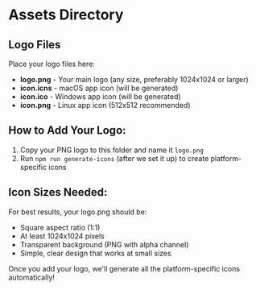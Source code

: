# Assets Directory

## Logo Files

Place your logo files here:

- **logo.png** - Your main logo (any size, preferably 1024x1024 or larger)
- **icon.icns** - macOS app icon (will be generated)
- **icon.ico** - Windows app icon (will be generated)
- **icon.png** - Linux app icon (512x512 recommended)

## How to Add Your Logo:

1. Copy your PNG logo to this folder and name it `logo.png`
2. Run `npm run generate-icons` (after we set it up) to create platform-specific icons

## Icon Sizes Needed:

For best results, your logo.png should be:

- Square aspect ratio (1:1)
- At least 1024x1024 pixels
- Transparent background (PNG with alpha channel)
- Simple, clear design that works at small sizes

Once you add your logo, we'll generate all the platform-specific icons automatically!
